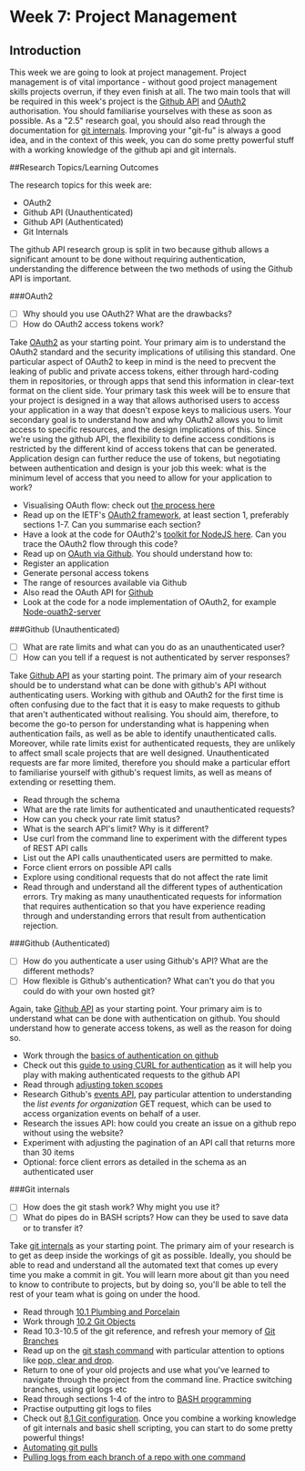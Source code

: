 # Week 7: Project Management

## Introduction
This week we are going to look at project management. Project management is of vital importance - without good project management skills projects overrun, if they even finish at all. The two main tools that will be required in this week's project is the [Github API](https://developer.github.com/v3/) and [OAuth2](http://oauth.net/2/) authorisation. You should familiarise yourselves with these as soon as possible. As a "2.5" research goal, you should also read through the documentation for [git internals](https://git-scm.com/book/en/v1/Git-Internals). Improving your "git-fu" is always a good idea, and in the context of this week, you can do some pretty powerful stuff with a working knowledge of the github api and git internals.  
 
##Research Topics/Learning Outcomes

The research topics for this week are:
 - OAuth2
 - Github API (Unauthenticated)
 - Github API (Authenticated)
 - Git Internals   

The github API research group is split in two because github allows a significant amount to be done without requiring authentication, understanding the difference between the two methods of using the Github API is important.

###OAuth2

* [ ] Why should you use OAuth2? What are the drawbacks?
* [ ] How do OAuth2 access tokens work?

Take [OAuth2](http://oauth.net/2/) as your starting point. Your primary aim is to understand the OAuth2 standard and the security implications of utilising this standard. One particular aspect of OAuth2 to keep in mind is the need to precvent the leaking of public and private access tokens, either through hard-coding them in repositories, or through apps that send this information in clear-text format on the client side. Your primary task this week will be to ensure that your project is designed in a way that allows authorised users to access your application in a way that doesn't expose keys to malicious users. Your secondary goal is to understand how and why OAuth2 allows you to limit access to specific resources, and the design implications of this. Since we're using the github API, the flexibility to define access conditions is restricted by the different kind of access tokens that can be generated. Application design can further reduce the use of tokens, but negotiating between authentication and design is your job this week: what is the minimum level of access that you need to allow for your application to work?
 - Visualising OAuth flow: check out [the process here](https://www.gliffy.com/publish/3960679/)
 - Read up on the IETF's [OAuth2 framework](http://tools.ietf.org/html/rfc6749), at least section 1, preferably sections 1-7. Can you summarise each section?
 - Have a look at the code for OAuth2's [toolkit for NodeJS here](https://github.com/t1msh/node-oauth20-provider). Can you trace the OAuth2 flow through this code?
 - Read up on [OAuth via Github](https://developer.github.com/v3/oauth/). You should understand how to:
  - Register an application
  - Generate personal access tokens
  - The range of resources available via Github
 - Also read the OAuth API for [Github](https://developer.github.com/v3/oauth_authorizations/)
 - Look at the code for a node implementation of OAuth2, for example [Node-ouath2-server](https://github.com/thomseddon/node-oauth2-server)
 
###Github (Unauthenticated)

* [ ] What are rate limits and what can you do as an unauthenticated user?
* [ ] How can you tell if a request is not authenticated by server responses?

Take [Github API](https://developer.github.com/v3/) as your starting point. The primary aim of your research should be to understand what can be done with github's API without authenticating users. Working with github and OAuth2 for the first time is often confusing due to the fact that it is easy to make requests to github that aren't authenticated without realising. You should aim, therefore, to become the go-to person for understanding what is happening when authentication fails, as well as be able to identify unauthenticated calls. Moreover, while rate limits exist for authenticated requests, they are unlikely to affect small scale projects that are well designed. Unauthenticated requests are far more limited, therefore you should make a particular effort to familiarise yourself with github's request limits, as well as means of extending or resetting them.
 - Read through the schema
 - What are the rate limits for authenticated and unauthenticated requests?
 - How can you check your rate limit status?
 - What is the search API's limit? Why is it different?
 - Use curl from the command line to experiment with the different types of REST API calls
 - List out the API calls unauthenticated users are permitted to make.
 - Force client errors on possible API calls
 - Explore using conditional requests that do not affect the rate limit
 - Read through and understand all the different types of authentication errors. Try making as many unauthenticated requests for information that requires authentication so that you have experience reading through and understanding errors that result from authentication rejection.
 
###Github (Authenticated)

* [ ] How do you authenticate a user using Github's API? What are the different methods?
* [ ] How flexible is Github's authentication? What can't you do that you could do with your own hosted git?

Again, take [Github API](https://developer.github.com/v3/) as your starting point. Your primary aim is to understand what can be done with authentication on github. You should understand how to generate access tokens, as well as the reason for doing so. 
 - Work through the [basics of authentication on github](https://developer.github.com/guides/basics-of-authentication/)
 - Check out this [guide to using CURL for authentication](https://blogs.infosupport.com/accessing-githubs-rest-api-with-curl/) as it will help you play with making authenticated requests to the github API
 - Read through [adjusting token scopes](https://developer.github.com/v3/oauth/#scopes)
 - Research Github's [events API](https://developer.github.com/v3/activity/events/), pay particular attention to understanding the _list events for organization_ GET request, which can be used to access organization events on behalf of a user.
 - Research the issues API: how could you create an issue on a github repo without using the website?
 - Experiment with adjusting the pagination of an API call that returns more than 30 items 
 - Optional: force client errors as detailed in the schema as an authenticated user
 
###Git internals

* [ ] How does the git stash work? Why might you use it?
* [ ] What do pipes do in BASH scripts? How can they be used to save data or to transfer it?

Take [git internals](https://git-scm.com/book/en/v1/Git-Internals) as your starting point. The primary aim of your research is to get as deep inside the workings of git as possible. Ideally, you should be able to read and understand all the automated text that comes up every time you make a commit in git. You will learn more about git than you need to know to contribute to projects, but by doing so, you'll be able to tell the rest of your team what is going on under the hood. 
 - Read through [10.1 Plumbing and Porcelain](https://git-scm.com/book/en/v1/Git-Internals-Plumbing-and-Porcelain)
 - Work through [10.2 Git Objects](https://git-scm.com/book/en/v1/Git-Internals-Git-Objects)
 - Read 10.3-10.5 of the git reference, and refresh your memory of [Git Branches](https://git-scm.com/book/en/v2/Git-Branching-Branches-in-a-Nutshell)
 - Read up on the [git stash command](https://git-scm.com/book/en/v1/Git-Tools-Stashing) with particular attention to options like [pop, clear and drop](https://git-scm.com/book/en/v1/Git-Tools-Stashing).
 - Return to one of your old projects and use what you've learned to navigate through the project from the command line. Practice switching branches, using git logs etc
 - Read through sections 1-4 of the intro to [BASH programming](http://tldp.org/HOWTO/Bash-Prog-Intro-HOWTO.html)
 - Practise outputting git logs to files
 - Check out [8.1 Git configuration](https://git-scm.com/book/en/v2/Customizing-Git-Git-Configuration). Once you combine a working knowledge of git internals and basic shell scripting, you can start to do some pretty powerful things!
  - [Automating git pulls](http://cgrinaldi.github.io/2015/02/24/automating-git-pull/)
  - [Pulling logs from each branch of a repo with one command](http://stackoverflow.com/questions/3846380/how-to-iterate-through-all-git-branches-using-bash-script)